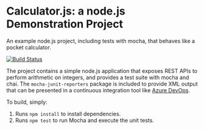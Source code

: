 Calculator.js: a node.js Demonstration Project
==============================================
An example node.js project, including tests with mocha, that behaves like
a pocket calculator.

[![Build Status](https://shoaibmomin.visualstudio.com/Integrating%20External%20Source%20Control%20with%20Azure%20Pipelines/_apis/build/status/SM-Test-Org.calculator?branchName=master)](https://shoaibmomin.visualstudio.com/Integrating%20External%20Source%20Control%20with%20Azure%20Pipelines/_build/latest?definitionId=8&branchName=master)

The project contains a simple node.js application that exposes REST APIs
to perform arithmetic on integers, and provides a test suite with mocha
and chai.  The `mocha-junit-reporters` package is included to provide XML
output that can be presented in a continuous integration tool like
[Azure DevOps](https://azure.com/devops).

To build, simply:

1. Runs `npm install` to install dependencies.
2. Runs `npm test` to run Mocha and execute the unit tests.

